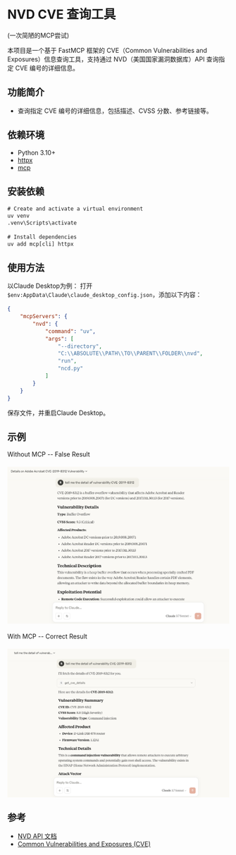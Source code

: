 # NVD CVE 查询工具

(一次简陋的MCP尝试)

本项目是一个基于 FastMCP 框架的 CVE（Common Vulnerabilities and Exposures）信息查询工具，支持通过 NVD（美国国家漏洞数据库）API 查询指定 CVE 编号的详细信息。

## 功能简介

- 查询指定 CVE 编号的详细信息，包括描述、CVSS 分数、参考链接等。

## 依赖环境

- Python 3.10+
- [httpx](https://www.python-httpx.org/)
- [mcp](https://github.com/modelcontextprotocol/python-sdk)

## 安装依赖

```shell
# Create and activate a virtual environment
uv venv
.venv\Scripts\activate

# Install dependencies
uv add mcp[cli] httpx
```

## 使用方法

以Claude Desktop为例：
打开`$env:AppData\Claude\claude_desktop_config.json`，添加以下内容：

```json
{
    "mcpServers": {
        "nvd": {
            "command": "uv",
            "args": [
                "--directory",
                "C:\\ABSOLUTE\\PATH\\TO\\PARENT\\FOLDER\\nvd",
                "run",
                "ncd.py"
            ]
        }
    }
}
```
保存文件，并重启Claude Desktop。

## 示例
Without MCP -- False Result

<img src='img/without_mcp.png' style="height:auto;display:block; margin:auto;margin-top:20px; margin-bottom:20px;">

With MCP -- Correct Result

<img src='img/with_mcp.png' style="height:auto;display:block; margin:auto;margin-top:20px; margin-bottom:20px;">

## 参考

- [NVD API 文档](https://nvd.nist.gov/developers/vulnerabilities)
- [Common Vulnerabilities and Exposures (CVE)](https://cve.mitre.org/)

